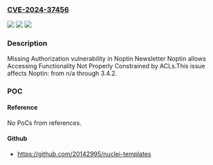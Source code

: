 ### [CVE-2024-37456](https://cve.mitre.org/cgi-bin/cvename.cgi?name=CVE-2024-37456)
![](https://img.shields.io/static/v1?label=Product&message=Noptin&color=blue)
![](https://img.shields.io/static/v1?label=Version&message=n%2Fa&color=blue)
![](https://img.shields.io/static/v1?label=Vulnerability&message=CWE-862%20Missing%20Authorization&color=brighgreen)

### Description

Missing Authorization vulnerability in Noptin Newsletter Noptin allows Accessing Functionality Not Properly Constrained by ACLs.This issue affects Noptin: from n/a through 3.4.2.

### POC

#### Reference
No PoCs from references.

#### Github
- https://github.com/20142995/nuclei-templates

